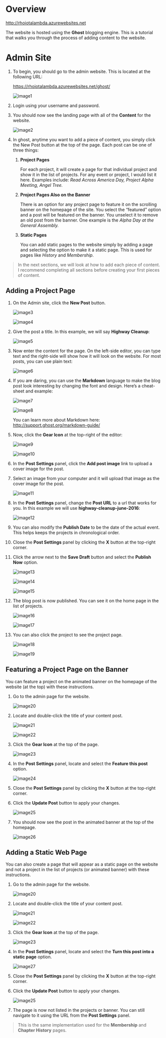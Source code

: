Overview
========

<http://rhoiotalambda.azurewebsites.net>

The website is hosted using the **Ghost** blogging engine. This is a tutorial that walks you through the process of adding content to the website.

Admin Site
==========

1.  To begin, you should go to the admin website. This is located at the following URL:

    <https://rhoiotalambda.azurewebsites.net/ghost/>

    ![image1](img/media/image1.png)

2.  Login using your username and password.

3.  You should now see the landing page with all of the **Content** for the website.

    ![image2](img/media/image2.png)

4.  In ghost, anytime you want to add a piece of content, you simply click the New Post button at the top of the page. Each post can be one of three things:

    1.  **Project Pages**

        For each project, it will create a page for that individual project and show it in the list of projects. For any event or project, I would list it here. Examples include: *Read Across America Day, Project Alpha Meeting, Angel Tree.*

    2.  **Project Pages Also on the Banner**

        There is an option for any project page to feature it on the scrolling banner on the homepage of the site. You select the “featured” option and a post will be featured on the banner. You unselect it to remove an old post from the banner. One example is the *Alpha Day at the General Assembly.*

    3.  **Static Pages**

        You can add static pages to the website simply by adding a page and selecting the option to make it a static page. This is used for pages like *History* and *Membership*.

> In the next sections, we will look at how to add each piece of content. I recommend completing all sections before creating your first pieces of content.

Adding a Project Page
---------------------

1.  On the Admin site, click the **New Post** button.

    ![image3](img/media/image3.png)

    ![image4](img/media/image4.png)

2.  Give the post a title. In this example, we will say **Highway Cleanup**:

    ![image5](img/media/image5.png)

3.  Now enter the content for the page. On the left-side editor, you can type text and the right-side will show how it will look on the website. For most posts, you can use plain text:

    ![image6](img/media/image6.png)

4.  If you are daring, you can use the **Markdown** language to make the blog post look interesting by changing the font and design. Here’s a cheat-sheet and example:

    ![image7](img/media/image7.png)

    ![image8](img/media/image8.png)

    You can learn more about Markdown here: <http://support.ghost.org/markdown-guide/>

5.  Now, click the **Gear Icon** at the top-right of the editor:

    ![image9](img/media/image9.png)

    ![image10](img/media/image10.png)

6.  In the **Post Settings** panel, click the **Add post image** link to upload a cover image for the post.

7.  Select an image from your computer and it will upload that image as the cover image for the post.

    ![image11](img/media/image11.png)

8.  In the **Post Settings** panel, change the **Post URL** to a url that works for you. In this example we will use **highway-cleanup-june-2016**:

    ![image12](img/media/image12.png)

9.  You can also modify the **Publish Date** to be the date of the actual event. This helps keeps the projects in chronological order.

10. Close the **Post Settings** panel by clicking the **X** button at the top-right corner.

11. Click the arrow next to the **Save Draft** button and select the **Publish Now** option.

    ![image13](img/media/image13.png)

    ![image14](img/media/image14.png)

    ![image15](img/media/image15.png)

12. The blog post is now published. You can see it on the home page in the list of projects.

    ![image16](img/media/image16.png)

    ![image17](img/media/image17.png)

13. You can also click the project to see the project page.

    ![image18](img/media/image18.png)

    ![image19](img/media/image19.png)

Featuring a Project Page on the Banner
--------------------------------------

You can feature a project on the animated banner on the homepage of the website (at the top) with these instructions.

1.  Go to the admin page for the website.

    ![image20](img/media/image20.png)

2.  Locate and double-click the title of your content post.

    ![image21](img/media/image21.png)

    ![image22](img/media/image22.png)

3.  Click the **Gear Icon** at the top of the page.

    ![image23](img/media/image23.png)

4.  In the **Post Settings** panel, locate and select the **Feature this post** option.

    ![image24](img/media/image24.png)

5.  Close the **Post Settings** panel by clicking the **X** button at the top-right corner.

6.  Click the **Update Post** button to apply your changes.

    ![image25](img/media/image25.png)

7.  You should now see the post in the animated banner at the top of the homepage.

    ![image26](img/media/image26.png)

Adding a Static Web Page
------------------------

You can also create a page that will appear as a static page on the website and not a project in the list of projects (or animated banner) with these instructions.

1.  Go to the admin page for the website.

    ![image20](img/media/image20.png)

2.  Locate and double-click the title of your content post.

    ![image21](img/media/image21.png)

    ![image22](img/media/image22.png)

3.  Click the **Gear Icon** at the top of the page.

    ![image23](img/media/image23.png)

4.  In the **Post Settings** panel, locate and select the **Turn this post into a static page** option.

    ![image27](img/media/image27.png)

5.  Close the **Post Settings** panel by clicking the **X** button at the top-right corner.

6.  Click the **Update Post** button to apply your changes.

    ![image25](img/media/image25.png)

7.  The page is now not listed in the projects or banner. You can still navigate to it using the URL from the **Post Settings** panel.

  > This is the same implementation used for the **Membership** and **Chapter History** pages.
